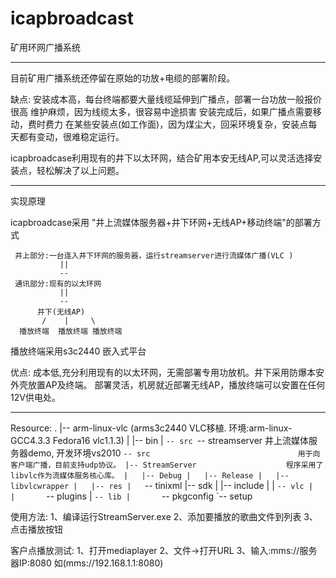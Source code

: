 icapbroadcast
=============

矿用环网广播系统

------------------
目前矿用广播系统还停留在原始的功放+电缆的部署阶段。

缺点:
    安装成本高，每台终端都要大量线缆延伸到广播点，部署一台功放一般报价很高
    维护麻烦，因为线缆太多，很容易中途损害
    安装完成后，如果广播点需要移动，费时费力
    在某些安装点(如工作面)，因为煤尘大，回采环境复杂，安装点每天都有变动，很难稳定运行。

icapbroadcase利用现有的井下以太环网，结合矿用本安无线AP,可以灵活选择安装点，轻松解决了以上问题。

------------------
实现原理

icapbroadcase采用 "井上流媒体服务器+井下环网+无线AP+移动终端"的部署方式

     井上部分:一台连入井下环网的服务器，运行streamserver进行流媒体广播(VLC )
               ||
               --
     通讯部分:现有的以太环网
               ||
               --
          井下(无线AP)
           /    |     \
      播放终端  播放终端 播放终端

播放终端采用s3c2440 嵌入式平台


优点:
    成本低,充分利用现有的以太环网，无需部署专用功放机。井下采用防爆本安外壳放置AP及终端。
    部署灵活，机房就近部署无线AP，播放终端可以安置在任何12V供电处。

------------------
Resource:
.
|-- arm-linux-vlc (arms3c2440 VLC移植. 环境:arm-linux-GCC4.3.3 Fedora16 vlc1.1.3)
|   |-- bin
|   `-- src
`-- streamserver                            井上流媒体服务器demo, 开发环境vs2010
    `-- src                                 用于向客户端广播，目前支持udp协议。
        |-- StreamServer                    程序采用了libvlc作为流媒体服务核心库。
        |   |-- Debug
        |   |-- Release
        |   |-- libvlcwrapper
        |   |-- res
        |   `-- tinixml
        |-- sdk
        |   |-- include
        |   |   `-- vlc
        |   |       `-- plugins
        |   `-- lib
        |       `-- pkgconfig
        `-- setup

使用方法:
1、编译运行StreamServer.exe
2、添加要播放的歌曲文件到列表
3、点击播放按钮

客户点播放测试:
1、打开mediaplayer
2、文件->打开URL
3、输入:mms://服务器IP:8080  如(mms://192.168.1.1:8080)


